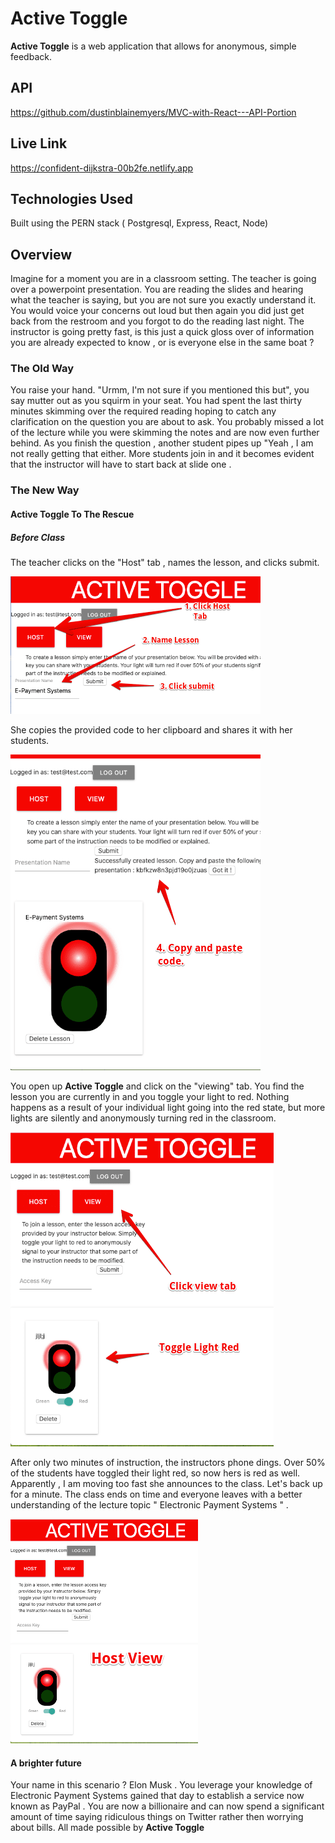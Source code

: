 # Active Toggle

**Active Toggle** is a web application that allows for anonymous, simple feedback.

## API

https://github.com/dustinblainemyers/MVC-with-React---API-Portion

## Live Link

https://confident-dijkstra-00b2fe.netlify.app

## Technologies Used

Built using the PERN stack ( Postgresql, Express, React, Node)

## Overview

Imagine for a moment you are in a classroom setting. The teacher is going over a powerpoint presentation. You are reading the slides and hearing what the teacher is saying, but you are not sure you exactly understand it. You would voice your concerns out loud but then again you did just get back from the restroom and you forgot to do the reading last night. The instructor is going pretty fast, is this just a quick gloss over of information you are already expected to know , or is everyone else in the same boat ?

### The Old Way

You raise your hand. "Urmm, I'm not sure if you mentioned this but", you say mutter out as you squirm in your seat. You had spent the last thirty minutes skimming over the required reading hoping to catch any clarification on the question you are about to ask. You probably missed a lot of the lecture while you were skimming the notes and are now even further behind. As you finish the question , another student pipes up "Yeah , I am not really getting that either. More students join in and it becomes evident that the instructor will have to start back at slide one .

### The New Way

#### Active Toggle To The Rescue

##### Before Class

The teacher clicks on the "Host" tab , names the lesson, and clicks submit.

![Create Lesson Part 1](/src/images/readme_images/create-lesson-pt1.png)

She copies the provided code to her clipboard and shares it with her students.

![Create Lesson Part 2](/src/images/readme_images/create-lesson-pt2.png)

You open up **Active Toggle** and click on the "viewing" tab. You find the lesson you are currently in and you toggle your light to red. Nothing happens as a result of your individual light going into the red state, but more lights are silently and anonymously turning red in the classroom.

![How to toggle light](/src/images/readme_images/toggling_light.png)

After only two minutes of instruction, the instructors phone dings. Over 50% of the students have toggled their light red, so now hers is red as well. Apparently , I am moving too fast she announces to the class. Let's back up for a minute. The class ends on time and everyone leaves with a better understanding of the lecture topic " Electronic Payment Systems " .

![Hosts View Of Changed Light](/src/images/readme_images/host-view-light-change.png)

#### A brighter future

Your name in this scenario ? Elon Musk . You leverage your knowledge of Electronic Payment Systems gained that day to establish a service now known as PayPal . You are now a billionaire and can now spend a significant amount of time saying ridiculous things on Twitter rather then worrying about bills. All made possible by **Active Toggle**
